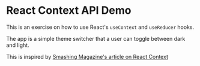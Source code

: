 # React Context API Demo
This is an exercise on how to use React's `useContext` and `useReducer` hooks.

The app is a simple theme switcher that a user can toggle between dark and light.

This is inspired by [Smashing Magazine's article on React Context](https://www.smashingmagazine.com/2020/01/introduction-react-context-api/)